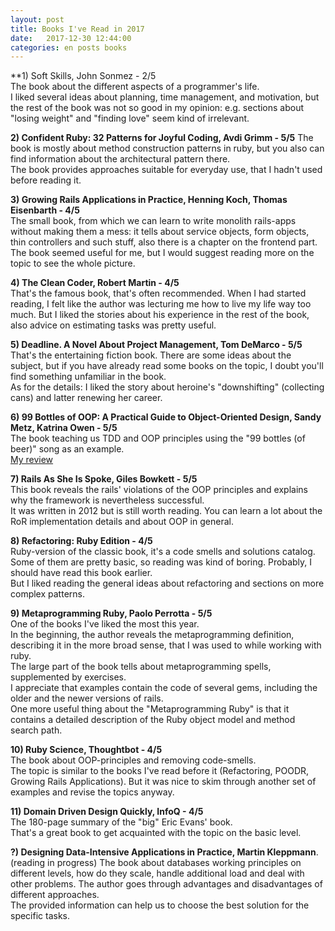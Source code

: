 ```yaml
---
layout: post
title: Books I've Read in 2017
date:   2017-12-30 12:44:00
categories: en posts books
---
```

**1) Soft Skills, John Sonmez - 2/5  
The book about the different aspects of a programmer's life.  
I liked several ideas about planning, time management, and motivation, but the rest of the book was not so good in my opinion: e.g. sections about "losing weight" and "finding love" seem kind of irrelevant.

**2) Confident Ruby: 32 Patterns for Joyful Coding, Avdi Grimm - 5/5**
The book is mostly about method construction patterns in ruby, but you also can find information about the architectural pattern there.  
The book provides approaches suitable for everyday use, that I hadn't used before reading it.  

**3) Growing Rails Applications in Practice, Henning Koch, Thomas Eisenbarth - 4/5**  
The small book, from which we can learn to write monolith rails-apps without making them a mess: it tells about service objects, form objects, thin controllers and such stuff, also there is a chapter on the frontend part.
The book seemed useful for me, but I would suggest reading more on the topic to see the whole picture.  

**4) The Clean Coder, Robert Martin - 4/5**  
That's the famous book, that's often recommended.
When I had started reading, I felt like the author was lecturing me how to live my life way too much. But I liked the stories about his experience in the rest of the book, also advice on estimating tasks was pretty useful.  

**5) Deadline. A Novel About Project Management, Tom DeMarco - 5/5**
That's the entertaining fiction book. There are some ideas about the subject, but if you have already read some books on the topic, I doubt you'll find something unfamiliar in the book.  
As for the details: I liked the story about heroine's "downshifting" (collecting cans) and latter renewing her career.  

**6) 99 Bottles of OOP: A Practical Guide to Object-Oriented Design, Sandy Metz, Katrina Owen - 5/5**  
The book teaching us TDD and OOP principles using the "99 bottles (of beer)" song as an example.  
[My review](http://blog.litealloy.ru/en/books/ruby/2017/07/08/99-bottles-of-oop-review.html)

**7) Rails As She Is Spoke, Giles Bowkett - 5/5**  
This book reveals the rails' violations of the OOP principles and explains why the framework is nevertheless successful.  
It was written in 2012 but is still worth reading. You can learn a lot about the RoR implementation details and about OOP in general.  

**8) Refactoring: Ruby Edition - 4/5**  
Ruby-version of the classic book, it's a code smells and solutions catalog.
Some of them are pretty basic, so reading was kind of boring. Probably, I should have read this book earlier.  
But I liked reading the general ideas about refactoring and sections on more complex patterns.  

**9) Metaprogramming Ruby, Paolo Perrotta - 5/5**  
One of the books I've liked the most this year.  
In the beginning, the author reveals the metaprogramming definition, describing it in the more broad sense, that I was used to while working with ruby.  
The large part of the book tells about metaprogramming spells, supplemented by exercises.  
I appreciate that examples contain the code of several gems, including the older and the newer versions of rails.  
One more useful thing about the "Metaprogramming Ruby" is that it contains a detailed description of the Ruby object model and method search path.  

**10) Ruby Science, Thoughtbot - 4/5**  
The book about OOP-principles and removing code-smells.  
The topic is similar to the books I've read before it (Refactoring, POODR, Growing Rails Applications). But it was nice to skim through another set of examples and revise the topics anyway.  

**11) Domain Driven Design Quickly, InfoQ - 4/5**  
The 180-page summary of the "big" Eric Evans' book.  
That's a great book to get acquainted with the topic on the basic level.  

**?) Designing Data-Intensive Applications in Practice, Martin Kleppmann**.  
(reading in progress)
The book about databases working principles on different levels, how do they scale, handle additional load and deal with other problems. The author goes through advantages and disadvantages of different approaches.  
The provided information can help us to choose the best solution for the specific tasks.  
